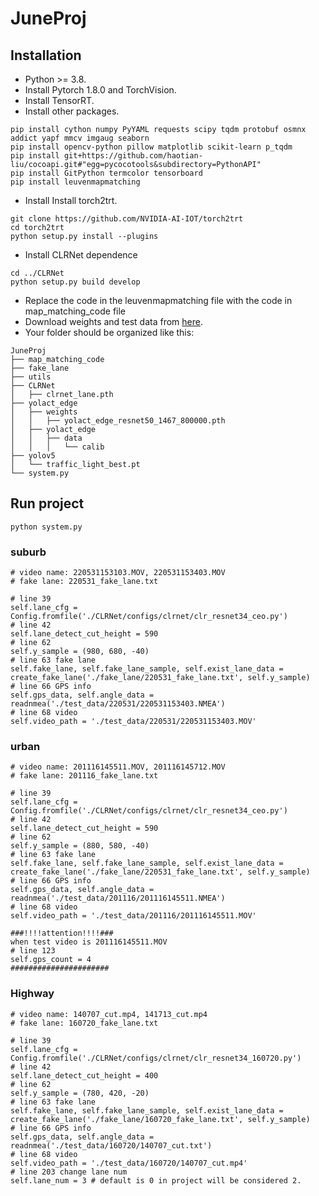 # JuneProj


## Installation

- Python >= 3.8.
- Install Pytorch 1.8.0 and TorchVision.
- Install TensorRT.
- Install other packages.
```python=
pip install cython numpy PyYAML requests scipy tqdm protobuf osmnx addict yapf mmcv imgaug seaborn
pip install opencv-python pillow matplotlib scikit-learn p_tqdm
pip install git+https://github.com/haotian-liu/cocoapi.git#"egg=pycocotools&subdirectory=PythonAPI"
pip install GitPython termcolor tensorboard
pip install leuvenmapmatching
```
- Install Install torch2trt.
```python=
git clone https://github.com/NVIDIA-AI-IOT/torch2trt
cd torch2trt
python setup.py install --plugins
```
- Install CLRNet dependence
```python=
cd ../CLRNet
python setup.py build develop
```
- Replace the code in the leuvenmapmatching file with the code in map_matching_code file
- Download weights and test data from [here](https://drive.google.com/drive/folders/1TMY9emnEqHV85pAv6ALrabRSt_AUsX6y?usp=sharing).
 - Your folder should be organized like this:
  ```
  JuneProj
  ├── map_matching_code
  ├── fake_lane
  ├── utils
  ├── CLRNet
  │   ├── clrnet_lane.pth
  ├── yolact_edge
  │   ├── weights
  │   │   ├── yolact_edge_resnet50_1467_800000.pth
  │   ├── yolact_edge
  │   │   ├── data
  │   │   │   └── calib
  ├── yolov5
  │   └── traffic_light_best.pt
  └── system.py

  ```
## Run project
```python=
python system.py
```
### suburb
```python=
# video name: 220531153103.MOV, 220531153403.MOV
# fake lane: 220531_fake_lane.txt

# line 39
self.lane_cfg = Config.fromfile('./CLRNet/configs/clrnet/clr_resnet34_ceo.py')
# line 42  
self.lane_detect_cut_height = 590
# line 62
self.y_sample = (980, 680, -40)
# line 63 fake lane 
self.fake_lane, self.fake_lane_sample, self.exist_lane_data = create_fake_lane('./fake_lane/220531_fake_lane.txt', self.y_sample) 
# line 66 GPS info
self.gps_data, self.angle_data = readnmea('./test_data/220531/220531153403.NMEA') 
# line 68 video
self.video_path = './test_data/220531/220531153403.MOV'
```
### urban
```python=
# video name: 201116145511.MOV, 201116145712.MOV
# fake lane: 201116_fake_lane.txt

# line 39
self.lane_cfg = Config.fromfile('./CLRNet/configs/clrnet/clr_resnet34_ceo.py')
# line 42  
self.lane_detect_cut_height = 590
# line 62
self.y_sample = (880, 580, -40)
# line 63 fake lane 
self.fake_lane, self.fake_lane_sample, self.exist_lane_data = create_fake_lane('./fake_lane/220531_fake_lane.txt', self.y_sample) 
# line 66 GPS info
self.gps_data, self.angle_data = readnmea('./test_data/201116/201116145511.NMEA') 
# line 68 video
self.video_path = './test_data/201116/201116145511.MOV'

###!!!!attention!!!!###
when test video is 201116145511.MOV
# line 123
self.gps_count = 4
######################
```
### Highway
```python=
# video name: 140707_cut.mp4, 141713_cut.mp4
# fake lane: 160720_fake_lane.txt

# line 39
self.lane_cfg = Config.fromfile('./CLRNet/configs/clrnet/clr_resnet34_160720.py')
# line 42  
self.lane_detect_cut_height = 400
# line 62
self.y_sample = (780, 420, -20)
# line 63 fake lane 
self.fake_lane, self.fake_lane_sample, self.exist_lane_data = create_fake_lane('./fake_lane/160720_fake_lane.txt', self.y_sample) 
# line 66 GPS info
self.gps_data, self.angle_data = readnmea('./test_data/160720/140707_cut.txt') 
# line 68 video
self.video_path = './test_data/160720/140707_cut.mp4'
# line 203 change lane num
self.lane_num = 3 # default is 0 in project will be considered 2.
```

